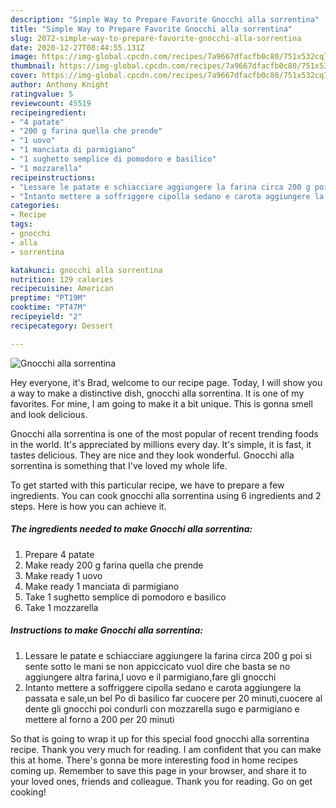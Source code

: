 ```yaml
---
description: "Simple Way to Prepare Favorite Gnocchi alla sorrentina"
title: "Simple Way to Prepare Favorite Gnocchi alla sorrentina"
slug: 2072-simple-way-to-prepare-favorite-gnocchi-alla-sorrentina
date: 2020-12-27T08:44:55.131Z
image: https://img-global.cpcdn.com/recipes/7a9667dfacfb0c80/751x532cq70/gnocchi-alla-sorrentina-recipe-main-photo.jpg
thumbnail: https://img-global.cpcdn.com/recipes/7a9667dfacfb0c80/751x532cq70/gnocchi-alla-sorrentina-recipe-main-photo.jpg
cover: https://img-global.cpcdn.com/recipes/7a9667dfacfb0c80/751x532cq70/gnocchi-alla-sorrentina-recipe-main-photo.jpg
author: Anthony Knight
ratingvalue: 5
reviewcount: 45519
recipeingredient:
- "4 patate"
- "200 g farina quella che prende"
- "1 uovo"
- "1 manciata di parmigiano"
- "1 sughetto semplice di pomodoro e basilico"
- "1 mozzarella"
recipeinstructions:
- "Lessare le patate e schiacciare aggiungere la farina circa 200 g poi si sente sotto le mani se non appiccicato vuol dire che basta se no aggiungere altra farina,l uovo e il parmigiano,fare gli gnocchi"
- "Intanto mettere a soffriggere cipolla sedano e carota aggiungere la passata e sale,un bel Po di basilico far cuocere per 20 minuti,cuocere al dente gli gnocchi poi condurli con mozzarella sugo e parmigiano e mettere al forno a 200 per 20 minuti"
categories:
- Recipe
tags:
- gnocchi
- alla
- sorrentina

katakunci: gnocchi alla sorrentina 
nutrition: 129 calories
recipecuisine: American
preptime: "PT19M"
cooktime: "PT47M"
recipeyield: "2"
recipecategory: Dessert

---
```



![Gnocchi alla sorrentina](https://img-global.cpcdn.com/recipes/7a9667dfacfb0c80/751x532cq70/gnocchi-alla-sorrentina-recipe-main-photo.jpg)

Hey everyone, it's Brad, welcome to our recipe page. Today, I will show you a way to make a distinctive dish, gnocchi alla sorrentina. It is one of my favorites. For mine, I am going to make it a bit unique. This is gonna smell and look delicious.



Gnocchi alla sorrentina is one of the most popular of recent trending foods in the world. It's appreciated by millions every day. It's simple, it is fast, it tastes delicious. They are nice and they look wonderful. Gnocchi alla sorrentina is something that I've loved my whole life.


To get started with this particular recipe, we have to prepare a few ingredients. You can cook gnocchi alla sorrentina using 6 ingredients and 2 steps. Here is how you can achieve it.

<!--inarticleads1-->

##### The ingredients needed to make Gnocchi alla sorrentina:

1. Prepare 4 patate
1. Make ready 200 g farina quella che prende
1. Make ready 1 uovo
1. Make ready 1 manciata di parmigiano
1. Take 1 sughetto semplice di pomodoro e basilico
1. Take 1 mozzarella




<!--inarticleads2-->

##### Instructions to make Gnocchi alla sorrentina:

1. Lessare le patate e schiacciare aggiungere la farina circa 200 g poi si sente sotto le mani se non appiccicato vuol dire che basta se no aggiungere altra farina,l uovo e il parmigiano,fare gli gnocchi
1. Intanto mettere a soffriggere cipolla sedano e carota aggiungere la passata e sale,un bel Po di basilico far cuocere per 20 minuti,cuocere al dente gli gnocchi poi condurli con mozzarella sugo e parmigiano e mettere al forno a 200 per 20 minuti




So that is going to wrap it up for this special food gnocchi alla sorrentina recipe. Thank you very much for reading. I am confident that you can make this at home. There's gonna be more interesting food in home recipes coming up. Remember to save this page in your browser, and share it to your loved ones, friends and colleague. Thank you for reading. Go on get cooking!
